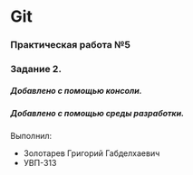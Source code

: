 # Git
### Практическая работа №5
### Задание 2.
##### Добавлено с помощью консоли.
##### Добавлено с помощью среды разработки.
Выполнил:
* Золотарев Григорий Габделхаевич
* УВП-313